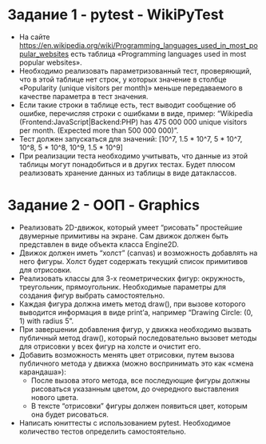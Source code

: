 # Задание 1 - pytest - WikiPyTest
- На сайте https://en.wikipedia.org/wiki/Programming_languages_used_in_most_popular_websites есть таблица «Programming languages used in most popular websites».
- Необходимо реализовать параметризованный тест, проверяющий, что в этой таблице нет строк, у которых значение в столбце «Popularity (unique visitors per month)» меньше передаваемого в качестве параметра в тест значения.
- Если такие строки в таблице есть, тест выводит сообщение об ошибке, перечисляя строки с ошибками в виде, пример: “Wikipedia (Frontend:JavaScript|Backend:PHP) has 475 000 000 unique visitors per month. (Expected more than 500 000 000)”.
- Тест должен запускаться для значений: [10^7, 1.5 * 10^7, 5 * 10^7, 10^8, 5 * 10^8, 10^9, 1.5 * 10^9]
- При реализации теста необходимо учитывать, что данные из этой таблицы могут понадобиться и в других тестах. Будет плюсом реализовать хранение данных из таблицы в виде датаклассов.

# Задание 2 - ООП - Graphics
- Реализовать 2D-движок, который умеет “рисовать” простейшие двумерные примитивы на экране. Сам движок должен быть представлен в виде объекта класса Engine2D.
- Движок должен иметь “холст” (canvas) и возможность добавлять на него фигуры. Холст будет содержать текущий список примитивов для отрисовки.
- Реализовать классы для 3-х геометрических фигур: окружность, треугольник, прямоугольник. Необходимые параметры для создания фигур выбрать самостоятельно.
- Каждая фигура должна иметь метод draw(), при вызове которого выводится информация в виде print’а, например “Drawing Circle: (0, 1) with radius 5”.
- При завершении добавления фигур, у движка необходимо вызвать публичный метод draw(), который последовательно вызовет методы для отрисовки у всех фигур на холсте и очистит его.
- Добавить возможность менять цвет отрисовки, путем вызова публичного метода у движка (можно воспринимать это как «смена карандаша»):
    - После вызова этого метода, все последующие фигуры должны рисоваться указанным цветом, до очередного выставления нового цвета.
    - В тексте “отрисовки” фигуры должен появиться цвет, которым она будет рисоваться.
- Написать юниттесты с использованием pytest. Необходимое количество тестов определить самостоятельно.
